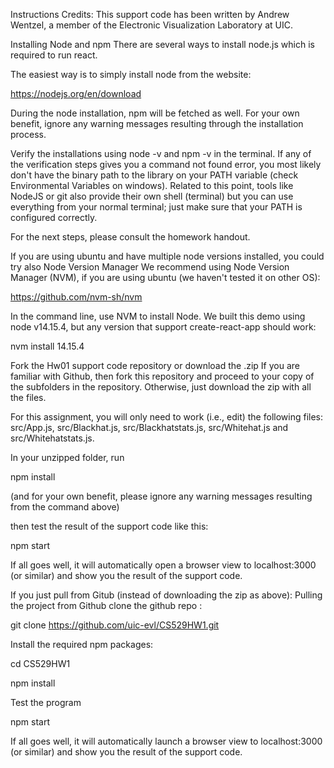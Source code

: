 Instructions
Credits: This support code has been written by Andrew Wentzel, a member of the Electronic Visualization Laboratory at UIC.

Installing Node and npm
There are several ways to install node.js which is required to run react.

The easiest way is to simply install node from the website:

https://nodejs.org/en/download

During the node installation, npm will be fetched as well. For your own benefit, ignore any warning messages resulting through the installation process.

Verify the installations using node -v and npm -v in the terminal. If any of the verification steps gives you a command not found error, you most likely don't have the binary path to the library on your PATH variable (check Environmental Variables on windows). Related to this point, tools like NodeJS or git also provide their own shell (terminal) but you can use everything from your normal terminal; just make sure that your PATH is configured correctly.

For the next steps, please consult the homework handout.

If you are using ubuntu and have multiple node versions installed, you could try also Node Version Manager
We recommend using Node Version Manager (NVM), if you are using ubuntu (we haven't tested it on other OS):

https://github.com/nvm-sh/nvm

In the command line, use NVM to install Node. We built this demo using node v14.15.4, but any version that support create-react-app should work:

nvm install 14.15.4

Fork the Hw01 support code repository or download the .zip
If you are familiar with Github, then fork this repository and proceed to your copy of the subfolders in the repository. Otherwise, just download the zip with all the files.

For this assignment, you will only need to work (i.e., edit) the following files: src/App.js, src/Blackhat.js, src/Blackhatstats.js, src/Whitehat.js and src/Whitehatstats.js.

In your unzipped folder, run

npm install

(and for your own benefit, please ignore any warning messages resulting from the command above)

then test the result of the support code like this:

npm start

If all goes well, it will automatically open a browser view to localhost:3000 (or similar) and show you the result of the support code.

If you just pull from Gitub (instead of downloading the zip as above): Pulling the project from Github
clone the github repo :

git clone https://github.com/uic-evl/CS529HW1.git

Install the required npm packages:

cd CS529HW1

npm install

Test the program

npm start

If all goes well, it will automatically launch a browser view to localhost:3000 (or similar) and show you the result of the support code.